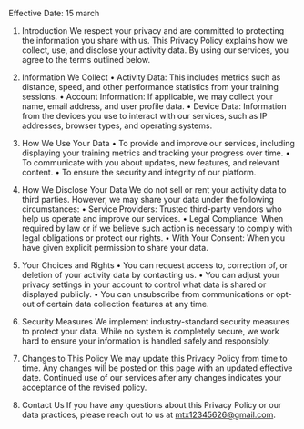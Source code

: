 Effective Date: 15 march 

1. Introduction
We respect your privacy and are committed to protecting the information you share with us. This Privacy Policy explains how we collect, use, and disclose your activity data. By using our services, you agree to the terms outlined below.

2. Information We Collect
	•	Activity Data: This includes metrics such as distance, speed, and other performance statistics from your training sessions.
	•	Account Information: If applicable, we may collect your name, email address, and user profile data.
	•	Device Data: Information from the devices you use to interact with our services, such as IP addresses, browser types, and operating systems.

3. How We Use Your Data
	•	To provide and improve our services, including displaying your training metrics and tracking your progress over time.
	•	To communicate with you about updates, new features, and relevant content.
	•	To ensure the security and integrity of our platform.

4. How We Disclose Your Data
We do not sell or rent your activity data to third parties. However, we may share your data under the following circumstances:
	•	Service Providers: Trusted third-party vendors who help us operate and improve our services.
	•	Legal Compliance: When required by law or if we believe such action is necessary to comply with legal obligations or protect our rights.
	•	With Your Consent: When you have given explicit permission to share your data.

5. Your Choices and Rights
	•	You can request access to, correction of, or deletion of your activity data by contacting us.
	•	You can adjust your privacy settings in your account to control what data is shared or displayed publicly.
	•	You can unsubscribe from communications or opt-out of certain data collection features at any time.

6. Security Measures
We implement industry-standard security measures to protect your data. While no system is completely secure, we work hard to ensure your information is handled safely and responsibly.

7. Changes to This Policy
We may update this Privacy Policy from time to time. Any changes will be posted on this page with an updated effective date. Continued use of our services after any changes indicates your acceptance of the revised policy.

8. Contact Us 
If you have any questions about this Privacy Policy or our data practices, please reach out to us at mtx12345626@gmail.com.